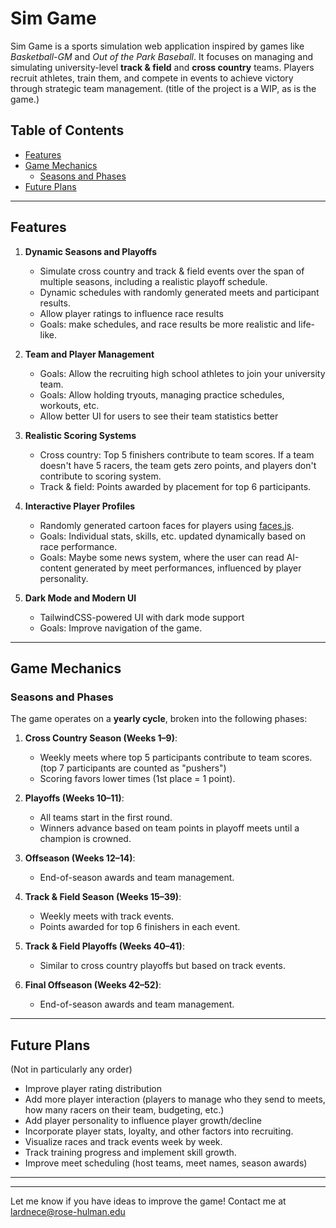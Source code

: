 # Sim Game

Sim Game is a sports simulation web application inspired by games like *Basketball-GM* and *Out of the Park Baseball*. It focuses on managing and simulating university-level **track & field** and **cross country** teams. Players recruit athletes, train them, and compete in events to achieve victory through strategic team management. (title of the project is a WIP, as is the game.)

## Table of Contents
- [Features](#features)
- [Game Mechanics](#game-mechanics)
  - [Seasons and Phases](#seasons-and-phases)
- [Future Plans](#future-plans)

---

## Features

1. **Dynamic Seasons and Playoffs**
   - Simulate cross country and track & field events over the span of multiple seasons, including a realistic playoff schedule. 
   - Dynamic schedules with randomly generated meets and participant results.
   - Allow player ratings to influence race results
   - Goals: make schedules, and race results be more realistic and life-like.

2. **Team and Player Management**
   - Goals: Allow the recruiting high school athletes to join your university team.
   - Goals: Allow holding tryouts, managing practice schedules, workouts, etc.
   - Allow better UI for users to see their team statistics better

3. **Realistic Scoring Systems**
   - Cross country: Top 5 finishers contribute to team scores. If a team doesn't have 5 racers, the team gets zero points, and players don't contribute to scoring system.
   - Track & field: Points awarded by placement for top 6 participants.

4. **Interactive Player Profiles**
   - Randomly generated cartoon faces for players using [faces.js](https://github.com/zengm-games/facesjs).
   - Goals: Individual stats, skills, etc. updated dynamically based on race performance.
   - Goals: Maybe some news system, where the user can read AI-content generated by meet performances, influenced by player personality.

5. **Dark Mode and Modern UI**
   - TailwindCSS-powered UI with dark mode support
   - Goals: Improve navigation of the game.

---

## Game Mechanics

### Seasons and Phases

The game operates on a **yearly cycle**, broken into the following phases:

1. **Cross Country Season (Weeks 1–9)**:
   - Weekly meets where top 5 participants contribute to team scores. (top 7 participants are counted as "pushers")
   - Scoring favors lower times (1st place = 1 point).

2. **Playoffs (Weeks 10–11)**:
   - All teams start in the first round.
   - Winners advance based on team points in playoff meets until a champion is crowned.

3. **Offseason (Weeks 12–14)**:
   - End-of-season awards and team management.

4. **Track & Field Season (Weeks 15–39)**:
   - Weekly meets with track events.
   - Points awarded for top 6 finishers in each event.

5. **Track & Field Playoffs (Weeks 40–41)**:
   - Similar to cross country playoffs but based on track events.

6. **Final Offseason (Weeks 42–52)**:
   - End-of-season awards and team management.

---

## Future Plans
(Not in particularly any order)

- Improve player rating distribution
- Add more player interaction (players to manage who they send to meets, how many racers on their team, budgeting, etc.)
- Add player personality to influence player growth/decline
- Incorporate player stats, loyalty, and other factors into recruiting.
- Visualize races and track events week by week.
- Track training progress and implement skill growth.
- Improve meet scheduling (host teams, meet names, season awards)

---

---

Let me know if you have ideas to improve the game! Contact me at lardnece@rose-hulman.edu

